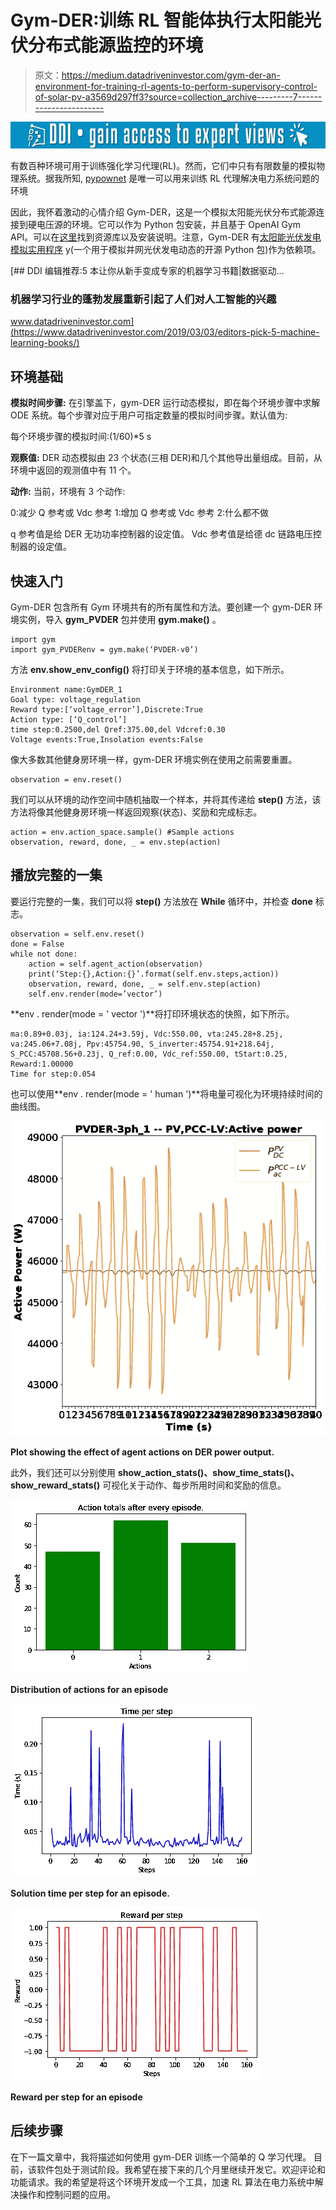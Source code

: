 # Gym-DER:训练 RL 智能体执行太阳能光伏分布式能源监控的环境

> 原文：<https://medium.datadriveninvestor.com/gym-der-an-environment-for-training-rl-agents-to-perform-supervisory-control-of-solar-pv-a3569d297ff3?source=collection_archive---------7----------------------->

[![](img/0dba4cd8f31b72598afcc0e40d296701.png)](http://www.track.datadriveninvestor.com/1B9E)

有数百种环境可用于训练强化学习代理(RL)。然而，它们中只有有限数量的模拟物理系统。据我所知, [pypownet](https://github.com/MarvinLer/pypownet) 是唯一可以用来训练 RL 代理解决电力系统问题的环境

因此，我怀着激动的心情介绍 Gym-DER，这是一个模拟太阳能光伏分布式能源连接到硬电压源的环境。它可以作为 Python 包安装，并且基于 OpenAI Gym API。可以在[这里](https://github.com/sibyjackgrove/gym-SolarPVDER-environment)找到资源库以及安装说明。注意，Gym-DER 有[太阳能光伏发电模拟实用程序](https://github.com/sibyjackgrove/SolarPV-DER-simulation-utility) y(一个用于模拟并网光伏发电动态的开源 Python 包)作为依赖项。

[](https://www.datadriveninvestor.com/2019/03/03/editors-pick-5-machine-learning-books/) [## DDI 编辑推荐:5 本让你从新手变成专家的机器学习书籍|数据驱动…

### 机器学习行业的蓬勃发展重新引起了人们对人工智能的兴趣

www.datadriveninvestor.com](https://www.datadriveninvestor.com/2019/03/03/editors-pick-5-machine-learning-books/) 

## 环境基础

**模拟时间步骤:** 在引擎盖下，gym-DER 运行动态模拟，即在每个环境步骤中求解 ODE 系统。每个步骤对应于用户可指定数量的模拟时间步骤。默认值为:

每个环境步骤的模拟时间:(1/60)*5 s

**观察值:** DER 动态模拟由 23 个状态(三相 DER)和几个其他导出量组成。目前，从环境中返回的观测值中有 11 个。

**动作:** 当前，环境有 3 个动作:

0:减少 Q 参考或 Vdc 参考
1:增加 Q 参考或 Vdc 参考
2:什么都不做

q 参考值是给 DER 无功功率控制器的设定值。
Vdc 参考值是给德 dc 链路电压控制器的设定值。

## 快速入门

Gym-DER 包含所有 Gym 环境共有的所有属性和方法。要创建一个 gym-DER 环境实例，导入 **gym_PVDER** 包并使用 **gym.make()** 。

```
import gym
import gym_PVDERenv = gym.make(‘PVDER-v0’)
```

方法 **env.show_env_config()** 将打印关于环境的基本信息，如下所示。

```
Environment name:GymDER_1
Goal type: voltage_regulation
Reward type:[‘voltage_error’],Discrete:True
Action type: [‘Q_control’]
time step:0.2500,del Qref:375.00,del Vdcref:0.30
Voltage events:True,Insolation events:False
```

像大多数其他健身房环境一样，gym-DER 环境实例在使用之前需要重置。

```
observation = env.reset()
```

我们可以从环境的动作空间中随机抽取一个样本，并将其传递给 **step()** 方法，该方法将像其他健身房环境一样返回观察(状态)、奖励和完成标志。

```
action = env.action_space.sample() #Sample actions 
observation, reward, done, _ = env.step(action)
```

## 播放完整的一集

要运行完整的一集，我们可以将 **step()** 方法放在 **While** 循环中，并检查 **done** 标志。

```
observation = self.env.reset()
done = False
while not done:
    action = self.agent_action(observation)
    print(‘Step:{},Action:{}’.format(self.env.steps,action))
    observation, reward, done, _ = self.env.step(action)
    self.env.render(mode=’vector’)
```

**env . render(mode = ' vector ')**将打印环境状态的快照，如下所示。

```
ma:0.89+0.03j, ia:124.24+3.59j, Vdc:550.00, vta:245.28+8.25j, va:245.06+7.08j, Ppv:45754.90, S_inverter:45754.91+218.64j, S_PCC:45708.56+0.23j, Q_ref:0.00, Vdc_ref:550.00, tStart:0.25, 
Reward:1.00000
Time for step:0.054
```

也可以使用**env . render(mode = ' human ')**将电量可视化为环境持续时间的曲线图。

![](img/0406aa1a1a76d7ef942855fb35bfd4e8.png)

**Plot showing the effect of agent actions on DER power output.**

此外，我们还可以分别使用 **show_action_stats()、show_time_stats()、show_reward_stats()** 可视化关于动作、每步所用时间和奖励的信息。

![](img/0761337f54a190608efddefddf063040.png)

**Distribution of actions for an episode**

![](img/3b7e05b153daf294ced60e098359cacd.png)

**Solution time per step for an episode.**

![](img/a085fd13d1edad187af8bc2329229d97.png)

**Reward per step for an episode**

## 后续步骤

在下一篇文章中，我将描述如何使用 gym-DER 训练一个简单的 Q 学习代理。
目前，该软件包处于测试阶段。我希望在接下来的几个月里继续开发它。欢迎评论和功能请求。我的希望是将这个环境开发成一个工具，加速 RL 算法在电力系统中解决操作和控制问题的应用。